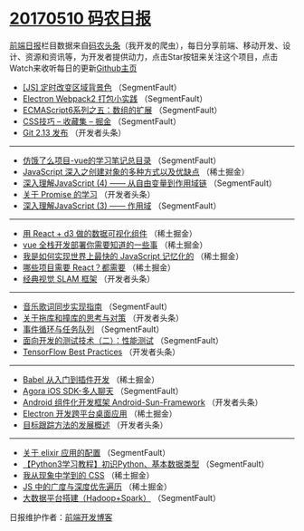 # [20170510 码农日报](10.md)

[前端日报](https://qdkfweb.cn/c/news)栏目数据来自[码农头条](https://toutiao.qdkfweb.cn/)（我开发的爬虫），每日分享前端、移动开发、设计、资源和资讯等，为开发者提供动力，点击Star按钮来关注这个项目，点击Watch来收听每日的更新[Github主页](https://github.com/kujian/frontendDaily)
* [[JS] 定时改变区域背景色](https://toutiao.qdkfweb.cn/37561.html) （SegmentFault）
* [Electron Webpack2 打包小实践](https://toutiao.qdkfweb.cn/37551.html) （SegmentFault）
* [ECMAScript6系列之五：数组的扩展](https://toutiao.qdkfweb.cn/37560.html) （SegmentFault）
* [CSS技巧 &#8211; 收藏集 &#8211; 掘金](https://toutiao.qdkfweb.cn/37550.html) （SegmentFault）
* [Git 2.13 发布](https://toutiao.qdkfweb.cn/37582.html) （开发者头条）

***
* [仿饿了么项目-vue的学习笔记总目录](https://toutiao.qdkfweb.cn/37552.html) （SegmentFault）
* [JavaScript 深入之创建对象的多种方式以及优缺点](https://toutiao.qdkfweb.cn/37535.html) （稀土掘金）
* [深入理解JavaScript (4) —— 从自由变量到作用域链](https://toutiao.qdkfweb.cn/37547.html) （SegmentFault）
* [关于 Promise 的学习](https://toutiao.qdkfweb.cn/37580.html) （开发者头条）
* [深入理解JavaScript (3) —— 作用域](https://toutiao.qdkfweb.cn/37549.html) （SegmentFault）

***
* [用 React + d3 做的数据可视化组件](https://toutiao.qdkfweb.cn/37532.html) （稀土掘金）
* [vue 全栈开发部署你需要知道的一些事](https://toutiao.qdkfweb.cn/37522.html) （稀土掘金）
* [我是如何实现世界上最快的 JavaScript 记忆化的](https://toutiao.qdkfweb.cn/37533.html) （稀土掘金）
* [哪些项目需要 React？都需要](https://toutiao.qdkfweb.cn/37534.html) （稀土掘金）
* [经典视觉 SLAM 框架](https://toutiao.qdkfweb.cn/37583.html) （开发者头条）

***
* [音乐歌词同步实现指南](https://toutiao.qdkfweb.cn/37562.html) （SegmentFault）
* [关于拖库和撞库的思考与对策](https://toutiao.qdkfweb.cn/37584.html) （开发者头条）
* [事件循环与任务队列](https://toutiao.qdkfweb.cn/37564.html) （SegmentFault）
* [面向开发的测试技术（二）：性能测试](https://toutiao.qdkfweb.cn/37565.html) （SegmentFault）
* [TensorFlow Best Practices](https://toutiao.qdkfweb.cn/37581.html) （开发者头条）

***
* [Babel 从入门到插件开发](https://toutiao.qdkfweb.cn/37531.html) （稀土掘金）
* [Agora iOS SDK-多人聊天](https://toutiao.qdkfweb.cn/37563.html) （SegmentFault）
* [Android 组件化开发框架 Android-Sun-Framework](https://toutiao.qdkfweb.cn/37574.html) （开发者头条）
* [Electron 开发跨平台桌面应用](https://toutiao.qdkfweb.cn/37536.html) （稀土掘金）
* [目标跟踪方法的发展概述](https://toutiao.qdkfweb.cn/37579.html) （开发者头条）

***
* [关于 elixir 应用的配置](https://toutiao.qdkfweb.cn/37548.html) （SegmentFault）
* [【Python3学习教程】初识Python、基本数据类型](https://toutiao.qdkfweb.cn/37559.html) （SegmentFault）
* [我从现象中学到的 CSS](https://toutiao.qdkfweb.cn/37529.html) （稀土掘金）
* [JS 中的广度与深度优先遍历](https://toutiao.qdkfweb.cn/37530.html) （稀土掘金）
* [大数据平台搭建（Hadoop+Spark）](https://toutiao.qdkfweb.cn/37553.html) （SegmentFault）

日报维护作者：[前端开发博客](https://qdkfweb.cn/) 